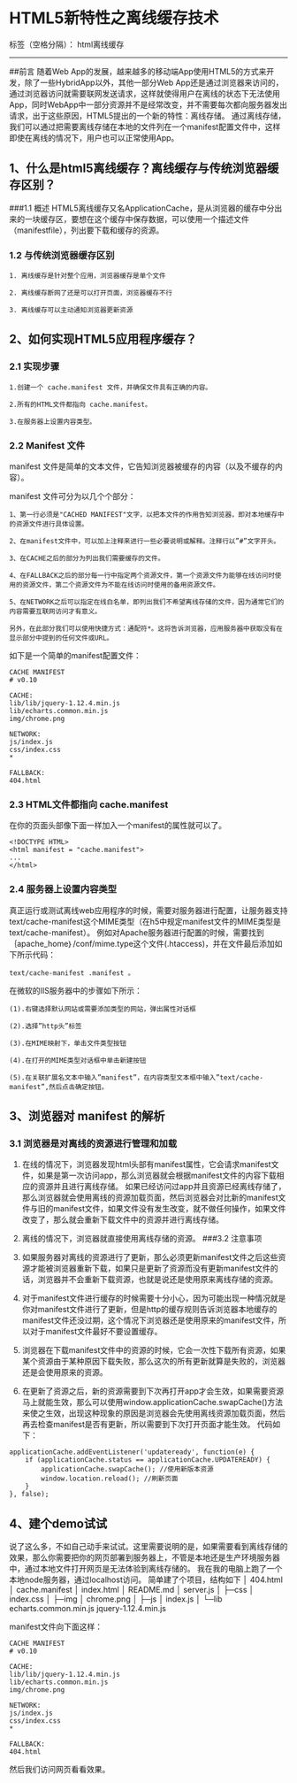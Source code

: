 # HTML5新特性之离线缓存技术

标签（空格分隔）： html离线缓存

---

##前言
   随着Web App的发展，越来越多的移动端App使用HTML5的方式来开发，除了一些HybridApp以外，其他一部分Web App还是通过浏览器来访问的，通过浏览器访问就需要联网发送请求，这样就使得用户在离线的状态下无法使用App，同时WebApp中一部分资源并不是经常改变，并不需要每次都向服务器发出请求，出于这些原因，HTML5提出的一个新的特性：离线存储。
    通过离线存储，我们可以通过把需要离线存储在本地的文件列在一个manifest配置文件中，这样即使在离线的情况下，用户也可以正常使用App。
## 1、什么是html5离线缓存？离线缓存与传统浏览器缓存区别？
###1.1 概述
    HTML5离线缓存又名ApplicationCache，是从浏览器的缓存中分出来的一块缓存区，要想在这个缓存中保存数据，可以使用一个描述文件（manifestfile），列出要下载和缓存的资源。
### 1.2 与传统浏览器缓存区别
    1. 离线缓存是针对整个应用，浏览器缓存是单个文件

    2. 离线缓存断网了还是可以打开页面，浏览器缓存不行

    3. 离线缓存可以主动通知浏览器更新资源

## 2、如何实现HTML5应用程序缓存？
### 2.1 实现步骤
    1.创建一个 cache.manifest 文件，并确保文件具有正确的内容。

    2.所有的HTML文件都指向 cache.manifest。

    3.在服务器上设置内容类型。

### 2.2 Manifest 文件
manifest 文件是简单的文本文件，它告知浏览器被缓存的内容（以及不缓存的内容）。

manifest 文件可分为以几个个部分：

    1、第一行必须是"CACHED MANIFEST"文字，以把本文件的作用告知浏览器，即对本地缓存中的资源文件进行具体设置。

    2、在manifest文件中，可以加上注释来进行一些必要说明或解释。注释行以”#”文字开头。

    3、在CACHE之后的部分为列出我们需要缓存的文件。

    4、在FALLBACK之后的部分每一行中指定两个资源文件，第一个资源文件为能够在线访问时使用的资源文件，第二个资源文件为不能在线访问时使用的备用资源文件。

    5、在NETWORK之后可以指定在线白名单，即列出我们不希望离线存储的文件，因为通常它们的内容需要互联网访问才有意义。

    另外，在此部分我们可以使用快捷方式：通配符*。这将告诉浏览器，应用服务器中获取没有在显示部分中提到的任何文件或URL。

如下是一个简单的manifest配置文件：
```
CACHE MANIFEST
# v0.10

CACHE:
lib/lib/jquery-1.12.4.min.js
lib/echarts.common.min.js
img/chrome.png

NETWORK:
js/index.js
css/index.css
*

FALLBACK:
404.html
```
### 2.3 HTML文件都指向 cache.manifest
在你的页面头部像下面一样加入一个manifest的属性就可以了。
```
<!DOCTYPE HTML>
<html manifest = "cache.manifest">
...
</html>
```
### 2.4 服务器上设置内容类型
真正运行或测试离线web应用程序的时候，需要对服务器进行配置，让服务器支持text/cache-manifest这个MIME类型（在h5中规定manifest文件的MIME类型是text/cache-manifest）。
例如对Apache服务器进行配置的时候，需要找到｛apache_home｝/conf/mime.type这个文件(.htaccess)，并在文件最后添加如下所示代码：

    text/cache-manifest .manifest 。

在微软的IIS服务器中的步骤如下所示：

    (1).右键选择默认网站或需要添加类型的网站，弹出属性对话框

    (2).选择”http头”标签

    (3).在MIME映射下，单击文件类型按钮

    (4).在打开的MIME类型对话框中单击新建按钮

    (5).在关联扩展名文本中输入”manifest”，在内容类型文本框中输入”text/cache-manifest”,然后点击确定按钮。
## 3、浏览器对 manifest 的解析

### 3.1 浏览器是对离线的资源进行管理和加载

1. 在线的情况下，浏览器发现html头部有manifest属性，它会请求manifest文件，如果是第一次访问app，那么浏览器就会根据manifest文件的内容下载相应的资源并且进行离线存储。
如果已经访问过app并且资源已经离线存储了，那么浏览器就会使用离线的资源加载页面，然后浏览器会对比新的manifest文件与旧的manifest文件，如果文件没有发生改变，就不做任何操作，如果文件改变了，那么就会重新下载文件中的资源并进行离线存储。

2. 离线的情况下，浏览器就直接使用离线存储的资源。
###3.2 注意事项
1. 如果服务器对离线的资源进行了更新，那么必须更新manifest文件之后这些资源才能被浏览器重新下载，如果只是更新了资源而没有更新manifest文件的话，浏览器并不会重新下载资源，也就是说还是使用原来离线存储的资源。

2. 对于manifest文件进行缓存的时候需要十分小心，因为可能出现一种情况就是你对manifest文件进行了更新，但是http的缓存规则告诉浏览器本地缓存的manifest文件还没过期，这个情况下浏览器还是使用原来的manifest文件，所以对于manifest文件最好不要设置缓存。

3. 浏览器在下载manifest文件中的资源的时候，它会一次性下载所有资源，如果某个资源由于某种原因下载失败，那么这次的所有更新就算是失败的，浏览器还是会使用原来的资源。

4. 在更新了资源之后，新的资源需要到下次再打开app才会生效，如果需要资源马上就能生效，那么可以使用window.applicationCache.swapCache()方法来使之生效，出现这种现象的原因是浏览器会先使用离线资源加载页面，然后再去检查manifest是否有更新，所以需要到下次打开页面才能生效。
代码如下：
```
applicationCache.addEventListener('updateready', function(e) {
    if (applicationCache.status == applicationCache.UPDATEREADY) {
        applicationCache.swapCache(); //使用新版本资源
        window.location.reload(); //刷新页面
    }
}, false);
```
## 4、建个demo试试
说了这么多，不如自己动手来试试。这里需要说明的是，如果需要看到离线存储的效果，那么你需要把你的网页部署到服务器上，不管是本地还是生产环境服务器中，通过本地文件打开网页是无法体验到离线存储的。
我在我的电脑上跑了一个本地node服务器，通过localhost访问。
简单建了个项目，结构如下
│  404.html
│  cache.manifest
│  index.html
│  README.md
│  server.js
│
├─css
│      index.css
│
├─img
│      chrome.png
│
├─js
│      index.js
│
└─lib
        echarts.common.min.js
        jquery-1.12.4.min.js

manifest文件向下面这样：
```
CACHE MANIFEST
# v0.10

CACHE:
lib/lib/jquery-1.12.4.min.js
lib/echarts.common.min.js
img/chrome.png

NETWORK:
js/index.js
css/index.css
*

FALLBACK:
404.html
```
然后我们访问网页看看效果。